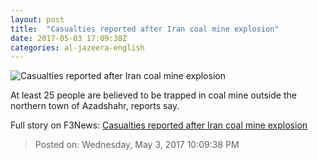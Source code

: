 ```yaml
---
layout: post
title:  "Casualties reported after Iran coal mine explosion"
date: 2017-05-03 17:09:38Z
categories: al-jazeera-english
---
```


![Casualties reported after Iran coal mine explosion](http://www.aljazeera.com/mritems/Images/2017/5/3/6acf201227bf45b68d7cc9dad3f4ac1c_18.jpg)

At least 25 people are believed to be trapped in coal mine outside the northern town of Azadshahr, reports say.


Full story on F3News: [Casualties reported after Iran coal mine explosion](http://www.f3nws.com/n/zJz4bC)

> Posted on: Wednesday, May 3, 2017 10:09:38 PM
